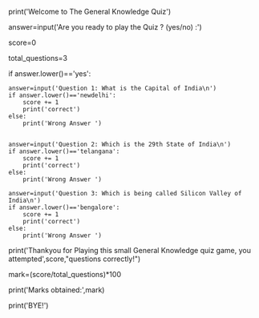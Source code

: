 print('Welcome to The General Knowledge Quiz')

answer=input('Are you ready to play the Quiz ? (yes/no) :')

score=0

total_questions=3

if answer.lower()=='yes':

    answer=input('Question 1: What is the Capital of India\n')
    if answer.lower()=='newdelhi':
        score += 1
        print('correct')
    else:
        print('Wrong Answer ')


    answer=input('Question 2: Which is the 29th State of India\n')
    if answer.lower()=='telangana':
        score += 1
        print('correct')
    else:
        print('Wrong Answer ')

    answer=input('Question 3: Which is being called Silicon Valley of India\n')
    if answer.lower()=='bengalore':
        score += 1
        print('correct')
    else:
        print('Wrong Answer ')

print('Thankyou for Playing this small General Knowledge quiz game, you attempted',score,"questions correctly!")

mark=(score/total_questions)*100

print('Marks obtained:',mark)

print('BYE!')
